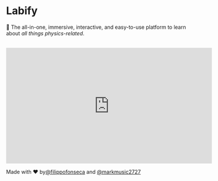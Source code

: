# Labify

🧪 The all-in-one, immersive, interactive, and easy-to-use platform to learn about _all things physics-related_.

</br>

<iframe width="560" height="315" src="https://www.youtube.com/embed/FnregvU4CRg" frameborder="0" allow="accelerometer; autoplay; clipboard-write; encrypted-media; gyroscope; picture-in-picture" allowfullscreen></iframe>

</br>

Made with ❤️ by[@filippofonseca](https://twitter.com/FilippoFonseca) and [@markmusic2727](https://twitter.com/markmusic2727)
